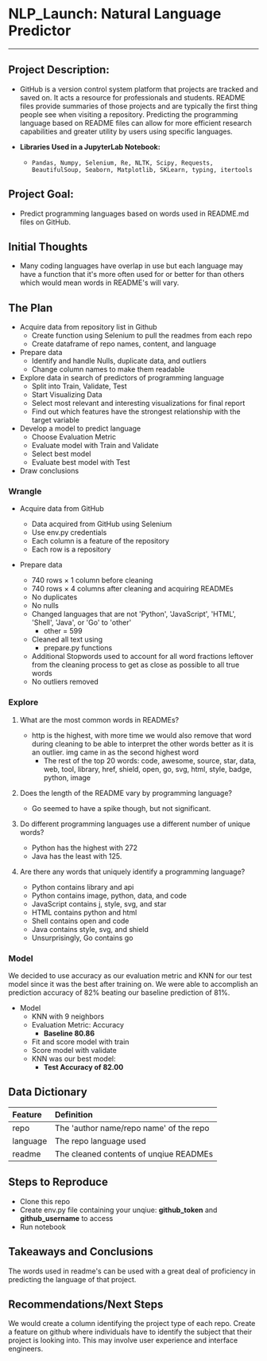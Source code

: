 # NLP_Launch: Natural Language Predictor

---

## Project Description:

* GitHub is a version control system platform that projects are tracked and saved on. It acts a resource for professionals and students. README files provide summaries of those projects and are typically the first thing people see when visiting a repository. Predicting the programming language based on README files can allow for more efficient research capabilities and greater utility by users using specific languages.

* **Libraries Used in a JupyterLab Notebook:**
    * `Pandas, Numpy, Selenium, Re, NLTK, Scipy, Requests, BeautifulSoup, Seaborn, Matplotlib, SKLearn, typing, itertools`
    
## Project Goal:

* Predict programming languages based on words used in README.md files on GitHub.
    
## Initial Thoughts 

* Many coding languages have overlap in use but each language may have a function that it's more often used for or better for than others which would mean words in README's will vary.
   
## The Plan

* Acquire data from repository list in Github
    * Create function using Selenium to pull the readmes from each repo
    * Create dataframe of repo names, content, and language
* Prepare data
    * Identify and handle Nulls, duplicate data, and outliers
    * Change column names to make them readable
* Explore data in search of predictors of programming language
    * Split into Train, Validate, Test
    * Start Visualizing Data
    * Select most relevant and interesting visualizations for final report
    * Find out which features have the strongest relationship with the target variable
* Develop a model to predict language
    * Choose Evaluation Metric
    * Evaluate model with Train and Validate
    * Select best model
    * Evaluate best model with Test
* Draw conclusions
    

### Wrangle

* Acquire data from GitHub
    * Data acquired from GitHub using Selenium
    * Use env.py credentials
    * Each column is a feature of the repository
    * Each row is a repository

* Prepare data
    * 740 rows × 1 column before cleaning
    * 740 rows × 4 columns after cleaning and acquiring READMEs
    * No duplicates
    * No nulls
    * Changed languages that are not 'Python', 'JavaScript', 'HTML', 'Shell', 'Java', or 'Go' to 'other'
        * other = 599
    * Cleaned all text using
        * prepare.py functions
    * Additional Stopwords used to account for all word fractions leftover from the cleaning process to get as close as possible to all true words
    * No outliers removed

### Explore

1. What are the most common words in READMEs?
    * http is the highest, with more time we would also remove that word during cleaning to be able to interpret the other words better as it is an outlier. img came in as the second highest word
        * The rest of the top 20 words: code, awesome, source, star, data, web, tool, library, href, shield, open, go, svg, html, style, badge, python, image
        
2. Does the length of the README vary by programming language?
    * Go seemed to have a spike though, but not significant.

3. Do different programming languages use a different number of unique words?
    * Python has the highest with 272
    * Java has the least with 125.
 
4. Are there any words that uniquely identify a programming language?
    * Python contains library and api
    * Python contains image, python, data, and code
    * JavaScript contains j, style, svg, and star
    * HTML contains python and html
    * Shell contains open and code
    * Java contains style, svg, and shield
    * Unsurprisingly, Go contains go
    
### Model

We decided to use accuracy as our evaluation metric and KNN for our test model since it was the best after training on. We were able to accomplish an prediction accuracy of 82% beating our baseline prediction of 81%.

* Model
    * KNN with 9 neighbors
    * Evaluation Metric: Accuracy
        * **Baseline 80.86**
    * Fit and score model with train
    * Score model with validate
    * KNN was our best model:
        * **Test Accuracy of 82.00**
    
## Data Dictionary  

| Feature | Definition|
|:--------|:-----------|
|repo| The 'author name/repo name' of the repo|
|language| The repo language used|
|readme| The cleaned contents of unqiue READMEs|

## Steps to Reproduce
* Clone this repo
* Create env.py file containing your unqiue: **github_token** and **github_username** to access
* Run notebook

## Takeaways and Conclusions

The words used in readme's can be used with a great deal of proficiency in predicting the language of that project. 

## Recommendations/Next Steps

We would create a column identifying the project type of each repo. Create a feature on github where individuals have to identify the subject that their project is looking into. This may involve user experience and interface engineers.

